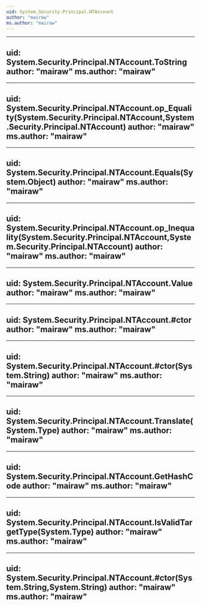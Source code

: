 ```yaml
---
uid: System.Security.Principal.NTAccount
author: "mairaw"
ms.author: "mairaw"
---
```


---
uid: System.Security.Principal.NTAccount.ToString
author: "mairaw"
ms.author: "mairaw"
---

---
uid: System.Security.Principal.NTAccount.op_Equality(System.Security.Principal.NTAccount,System.Security.Principal.NTAccount)
author: "mairaw"
ms.author: "mairaw"
---

---
uid: System.Security.Principal.NTAccount.Equals(System.Object)
author: "mairaw"
ms.author: "mairaw"
---

---
uid: System.Security.Principal.NTAccount.op_Inequality(System.Security.Principal.NTAccount,System.Security.Principal.NTAccount)
author: "mairaw"
ms.author: "mairaw"
---

---
uid: System.Security.Principal.NTAccount.Value
author: "mairaw"
ms.author: "mairaw"
---

---
uid: System.Security.Principal.NTAccount.#ctor
author: "mairaw"
ms.author: "mairaw"
---

---
uid: System.Security.Principal.NTAccount.#ctor(System.String)
author: "mairaw"
ms.author: "mairaw"
---

---
uid: System.Security.Principal.NTAccount.Translate(System.Type)
author: "mairaw"
ms.author: "mairaw"
---

---
uid: System.Security.Principal.NTAccount.GetHashCode
author: "mairaw"
ms.author: "mairaw"
---

---
uid: System.Security.Principal.NTAccount.IsValidTargetType(System.Type)
author: "mairaw"
ms.author: "mairaw"
---

---
uid: System.Security.Principal.NTAccount.#ctor(System.String,System.String)
author: "mairaw"
ms.author: "mairaw"
---
